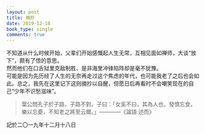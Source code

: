 ```yaml
---
layout: post
title: 摘抄
date: 2019-12-18
book_type: single
comments: true
---
```


不知道从什么时候开始，父辈们开始感慨起人生无常，互相见面如禅师，大谈“放下”，颇有了悟的意思。  
然而他们在口舌狱里克敌制胜、是非海里冲锋陷阵却是毫不犹豫。  
可能是因为先历经了人生的无奈再走过这个焦虑的年代，也可能我老了之后也会如此。总之，我先在这里记下这则摘抄以自醒，但愿日后再看时不会嘲笑现在的自己“少年不识愁滋味”。  
>葉公問孔子於子路，子路不對。子曰：「女奚不曰，其為人也，發憤忘食，樂以忘憂，不知老之將至云爾。」————《論語·述而》

記於二〇一九年十二月十八日  
